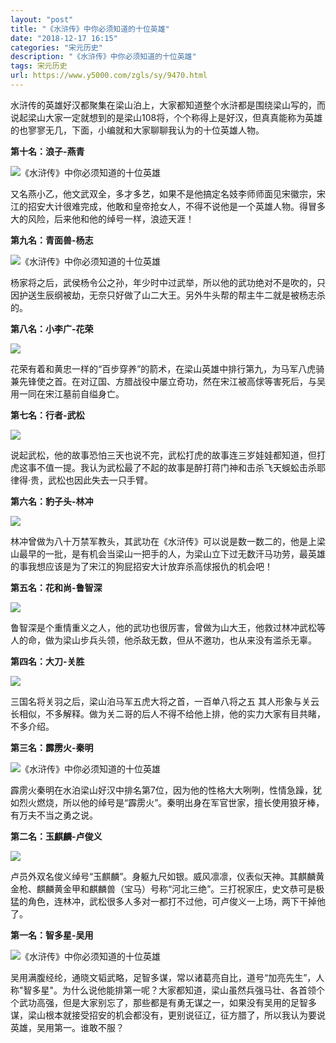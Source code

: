 ```yaml
---
layout: "post"
title: "《水浒传》中你必须知道的十位英雄"
date: "2018-12-17 16:15"
categories: "宋元历史"
description: "《水浒传》中你必须知道的十位英雄"
tags: 宋元历史
url: https://www.y5000.com/zgls/sy/9470.html
---
```






水浒传的英雄好汉都聚集在梁山泊上，大家都知道整个水浒都是围绕梁山写的，而说起梁山大家一定就想到的是梁山108将，个个称得上是好汉，但真真能称为英雄的也寥寥无几，下面，小编就和大家聊聊我认为的十位英雄人物。

**第十名：浪子-燕青**

![《水浒传》中你必须知道的十位英雄](/uploads/allimg/170106/6-1F1061325161b.JPG)

又名燕小乙，他文武双全，多才多艺，如果不是他搞定名妓李师师面见宋徽宗，宋江的招安大计很难完成，他敢和皇帝抢女人，不得不说他是一个英雄人物。得冒多大的风险，后来他和他的绰号一样，浪迹天涯！

**第九名：青面兽-杨志**

![《水浒传》中你必须知道的十位英雄](/uploads/allimg/170106/6-1F10613252K49.JPG)

杨家将之后，武侯杨令公之孙，年少时中过武举，所以他的武功绝对不是吹的，只因护送生辰纲被劫，无奈只好做了山二大王。另外牛头帮的帮主牛二就是被杨志杀的。

**第八名：小李广-花荣**

![](/uploads/allimg/170106/6-1F106132541230.JPG)

花荣有着和黄忠一样的“百步穿养”的箭术，在梁山英雄中排行第九，为马军八虎骑兼先锋使之首。在对辽国、方腊战役中屡立奇功，然在宋江被高俅等害死后，与吴用一同在宋江墓前自缢身亡。

**第七名：行者-武松**

![](/uploads/allimg/170106/6-1F10613255E42.JPG)

说起武松，他的故事恐怕三天也说不完，武松打虎的故事连三岁娃娃都知道，但打虎这事不值一提。我认为武松最了不起的故事是醉打蒋门神和击杀飞天蜈蚣击杀耶律得·贵，武松也因此失去一只手臂。

**第六名：豹子头-林冲**

![](/uploads/allimg/170106/6-1F106132GD58.JPG)

林冲曾做为八十万禁军教头，其武功在《水浒传》可以说是数一数二的，他是上梁山最早的一批，是有机会当梁山一把手的人，为梁山立下过无数汗马功劳，最英雄的事我想应该是为了宋江的狗屁招安大计放弃杀高俅报仇的机会吧！

**第五名：花和尚-鲁智深**

![](/uploads/allimg/170106/6-1F106132TQG.JPG)

鲁智深是个重情重义之人，他的武功也很厉害，曾做为山大王，他救过林冲武松等人的命，做为梁山步兵头领，他杀敌无数，但从不邀功，也从来没有滥杀无辜。

**第四名：大刀-关胜**

**![](/uploads/allimg/170106/6-1F10613294B16.JPG)**

三国名将关羽之后，梁山泊马军五虎大将之首，一百单八将之五 其人形象与关云长相似，不多解释。做为关二哥的后人不得不给他上排，他的实力大家有目共睹，不多介绍。

**第三名：霹雳火-秦明**

![《水浒传》中你必须知道的十位英雄](/uploads/allimg/170106/6-1F106133043447.JPG)

霹雳火秦明在水泊梁山好汉中排名第7位，因为他的性格大大咧咧，性情急躁，犹如烈火燃烧，所以他的绰号是“霹雳火”。秦明出身在军官世家，擅长使用狼牙棒，有万夫不当之勇之说。

**第二名：玉麒麟-卢俊义**

![](https://img.y5000.com/uploads/allimg/170106/11543J554-8.jpg)

卢员外双名俊义绰号“玉麒麟”。身躯九尺如银。威风凛凛，仪表似天神。其麒麟黄金枪、麒麟黄金甲和麒麟兽（宝马）号称“河北三绝”。三打祝家庄，史文恭可是极猛的角色，连林冲，武松很多人多对一都打不过他，可卢俊义一上场，两下干掉他了。

**第一名：智多星-吴用**

![《水浒传》中你必须知道的十位英雄](/uploads/allimg/170106/6-1F10613314b12.JPG)

吴用满腹经纶，通晓文韬武略，足智多谋，常以诸葛亮自比，道号“加亮先生”，人称"智多星"。为什么说他能排第一呢？大家都知道，梁山虽然兵强马壮、各首领个个武功高强，但是大家别忘了，那些都是有勇无谋之一，如果没有吴用的足智多谋，梁山根本就接受招安的机会都没有，更别说征辽，征方腊了，所以我认为要说英雄，吴用第一。谁敢不服？
